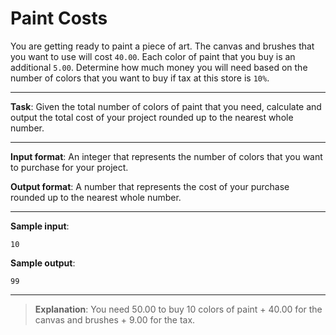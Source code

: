 # Paint Costs

You are getting ready to paint a piece of art. The canvas and brushes that you want to use will cost `40.00`. Each color of paint that you buy is an additional `5.00`. Determine how much money you will need based on the number of colors that you want to buy if tax at this store is `10%`. 
 
---

**Task**: Given the total number of colors of paint that you need, calculate and output the total cost of your project rounded up to the nearest whole number. 

--- 

**Input format**: An integer that represents the number of colors that you want to purchase for your project.   

**Output format**: A number that represents the cost of your purchase rounded up to the nearest whole number. 

---
 
**Sample input**: 
```
10
```

**Sample output**: 
```
99
```

---

>**Explanation**: You need 50.00 to buy 10 colors of paint + 40.00 for the canvas and brushes + 9.00 for the tax.